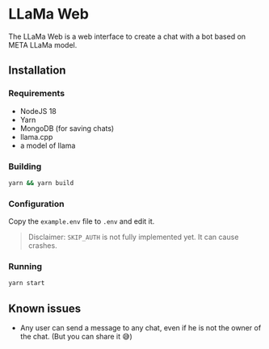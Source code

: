# LLaMa Web

The LLaMa Web is a web interface to create a chat with a bot based on META LLaMa model.

## Installation

### Requirements

- NodeJS 18
- Yarn
- MongoDB (for saving chats)
- llama.cpp
- a model of llama

### Building

```bash
yarn && yarn build
```

### Configuration

Copy the `example.env` file to `.env` and edit it.

> Disclaimer: `SKIP_AUTH` is not fully implemented yet. It can cause crashes.

### Running

```bash
yarn start
```

## Known issues

- Any user can send a message to any chat, even if he is not the owner of the chat. (But you can share it 😅)